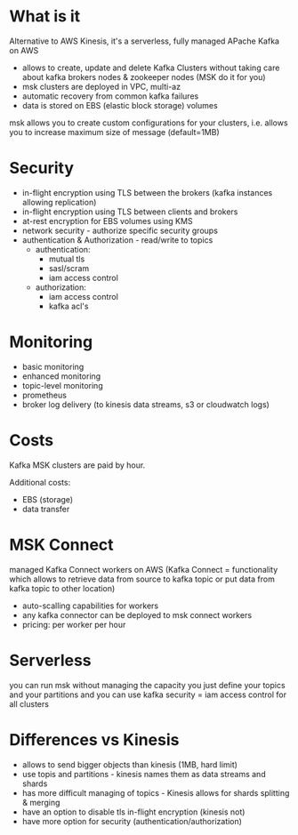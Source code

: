 # What is it
Alternative to AWS Kinesis, it's a serverless, fully managed APache Kafka on AWS

* allows to create, update and delete Kafka Clusters without taking care about kafka brokers nodes & zookeeper nodes (MSK do it for you)
* msk clusters are deployed in VPC, multi-az
* automatic recovery from common kafka failures
* data is stored on EBS (elastic block storage) volumes

msk allows you to create custom configurations for your clusters, i.e. allows you to increase maximum size of message (default=1MB)

# Security
* in-flight encryption using TLS between the brokers (kafka instances allowing replication)
* in-flight encryption using TLS between clients and brokers
* at-rest encryption for EBS volumes using KMS
* network security - authorize specific security groups
* authentication & Authorization - read/write to topics
  * authentication:
    * mutual tls
    * sasl/scram
    * iam access control
  * authorization:
    * iam access control
    * kafka acl's

# Monitoring
* basic monitoring
* enhanced monitoring
* topic-level monitoring
* prometheus
* broker log delivery (to kinesis data streams, s3 or cloudwatch logs)

# Costs
Kafka MSK clusters are paid by hour.

Additional costs:
* EBS (storage)
* data transfer

# MSK Connect
managed Kafka Connect workers on AWS (Kafka Connect = functionality which allows to retrieve data from source to kafka topic or put data from kafka topic to other location)

* auto-scalling capabilities for workers
* any kafka connector can be deployed to msk connect workers
* pricing: per worker per hour

# Serverless
you can run msk without managing the capacity
you just define your topics and your partitions and you can use kafka
security = iam access control for all clusters

# Differences vs Kinesis
* allows to send bigger objects than kinesis (1MB, hard limit)
* use topis and partitions - kinesis names them as data streams and shards
* has more difficult managing of topics - Kinesis allows for shards splitting & merging
* have an option to disable tls in-flight encryption (kinesis not)
* have more option for security (authentication/authorization)
